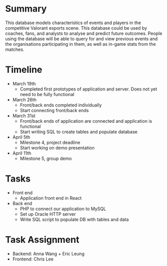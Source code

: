 
# Summary

This database models characteristics of events and players in the competitive Valorant esports scene. This database could be used by coaches, fans, and analysts to analyse and predict future outcomes. People using the database will be able to query for and view previous events and the organisations participating in them, as well as in-game stats from the matches. 

# Timeline
- March 19th
   - Completed first prototypes of application and server. Does not yet need to be fully functional
- March 26th
   - Front/back ends completed individually
   - Start connecting front/back ends
- March 31st
   - Front/back ends of application are connected and application is functional
   - Start writing SQL to create tables and populate database
- April 5th
   - Milestone 4, project deadline
   - Start working on demo presentation
- April 11th
   - Milestone 5, group demo


# Tasks
- Front end
   - Application front end in React
- Back end
   - PHP to connect our application to MySQL
   - Set up Oracle HTTP server
   - Write SQL script to populate DB with tables and data

# Task Assignment
- Backend: Anna Wang + Eric Leung
- Frontend: Chris Lee
